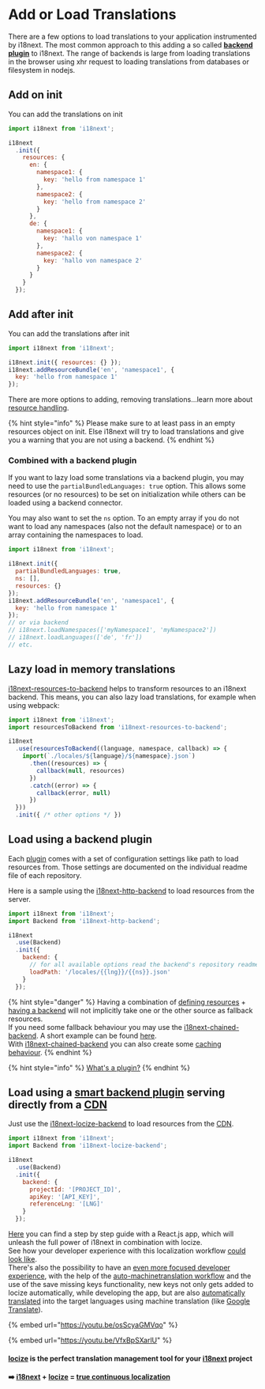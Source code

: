 # Add or Load Translations

There are a few options to load translations to your application instrumented by i18next. The most common approach to this adding a so called [**backend plugin**](https://www.i18next.com/overview/plugins-and-utils#backends) to i18next. The range of backends is large from loading translations in the browser using xhr request to loading translations from databases or filesystem in nodejs.

## Add on init

You can add the translations on init

```javascript
import i18next from 'i18next';

i18next
  .init({
    resources: {
      en: {
        namespace1: {
          key: 'hello from namespace 1'
        },
        namespace2: {
          key: 'hello from namespace 2'
        }
      },
      de: {
        namespace1: {
          key: 'hallo von namespace 1'
        },
        namespace2: {
          key: 'hallo von namespace 2'
        }  
      }
    }
  });
```

## Add after init

You can add the translations after init

```javascript
import i18next from 'i18next';

i18next.init({ resources: {} });
i18next.addResourceBundle('en', 'namespace1', {
  key: 'hello from namespace 1'
});
```

There are more options to adding, removing translations...learn more about [resource handling](../overview/api.md).

{% hint style="info" %}
Please make sure to at least pass in an empty resources object on init. Else i18next will try to load translations and give you a warning that you are not using a backend.
{% endhint %}

### Combined with a backend plugin

If you want to lazy load some translations via a backend plugin, you may need to use the `partialBundledLanguages: true` option. This allows some resources (or no resources) to be set on initialization while others can be loaded using a backend connector.

You may also want to set the `ns` option. To an empty array if you do not want to load any namespaces (also not the default namespace) or to an array containing the namespaces to load.

```javascript
import i18next from 'i18next';

i18next.init({
  partialBundledLanguages: true,
  ns: [],
  resources: {}
});
i18next.addResourceBundle('en', 'namespace1', {
  key: 'hello from namespace 1'
});
// or via backend
// i18next.loadNamespaces(['myNamespace1', 'myNamespace2'])
// i18next.loadLanguages(['de', 'fr'])
// etc.
```

## Lazy load in memory translations

[i18next-resources-to-backend](https://github.com/i18next/i18next-resources-to-backend) helps to transform resources to an i18next backend. This means, you can also lazy load translations, for example when using webpack:

```javascript
import i18next from 'i18next';
import resourcesToBackend from 'i18next-resources-to-backend';

i18next
  .use(resourcesToBackend((language, namespace, callback) => {
    import(`./locales/${language}/${namespace}.json`)
      .then((resources) => {
        callback(null, resources)
      })
      .catch((error) => {
        callback(error, null)
      })
  }))
  .init({ /* other options */ })
```

## Load using a backend plugin

Each [plugin](../principles/plugins.md) comes with a set of configuration settings like path to load resources from. Those settings are documented on the individual readme file of each repository.

Here is a sample using the [i18next-http-backend](https://github.com/i18next/i18next-http-backend) to load resources from the server.

```javascript
import i18next from 'i18next';
import Backend from 'i18next-http-backend';

i18next
  .use(Backend)
  .init({
    backend: {
      // for all available options read the backend's repository readme file
      loadPath: '/locales/{{lng}}/{{ns}}.json'
    }
  });
```

{% hint style="danger" %}
Having a combination of [defining resources](add-or-load-translations.md#add-on-init) + [having a backend](add-or-load-translations.md#load-using-a-backend-plugin) will not implicitly take one or the other source as fallback resources.\
If you need some fallback behaviour you may use the [i18next-chained-backend](https://github.com/i18next/i18next-chained-backend). A short example can be found [here](https://github.com/i18next/i18next-http-backend/blob/master/example/fallback/app.js).\
With [i18next-chained-backend](https://github.com/i18next/i18next-chained-backend) you can also create some [caching behaviour](caching.md).
{% endhint %}

{% hint style="info" %}
[What's a plugin?](../principles/plugins.md)
{% endhint %}

## Load using a [smart backend plugin](https://github.com/locize/i18next-locize-backend) serving directly from a [CDN](https://docs.locize.com/whats-inside/cdn-content-delivery-network)

Just use the [i18next-locize-backend](https://github.com/locize/i18next-locize-backend) to load resources from the [CDN](https://docs.locize.com/whats-inside/cdn-content-delivery-network).

```javascript
import i18next from 'i18next';
import Backend from 'i18next-locize-backend';

i18next
  .use(Backend)
  .init({
    backend: {
      projectId: '[PROJECT_ID]',
      apiKey: '[API_KEY]',
      referenceLng: '[LNG]'
    }
  });
```

[Here](https://github.com/locize/react-tutorial) you can find a step by step guide with a React.js app, which will unleash the full power of i18next in combination with locize.\
See how your developer experience with this localization workflow [could look like](https://youtu.be/osScyaGMVqo).\
There's also the possibility to have an [even more focused developer experience](https://youtu.be/VfxBpSXarlU), with the help of the [auto-machinetranslation workflow](https://docs.locize.com/whats-inside/auto-machine-translation) and the use of the save missing keys functionality, new keys not only gets added to locize automatically, while developing the app, but are also [automatically translated](https://youtu.be/VfxBpSXarlU) into the target languages using machine translation (like [Google Translate](https://cloud.google.com/translate)).

{% embed url="https://youtu.be/osScyaGMVqo" %}

{% embed url="https://youtu.be/VfxBpSXarlU" %}

#### [**locize**](https://locize.com) is the perfect translation management tool for your [**i18next**](https://www.i18next.com) project

#### ➡️ [i18next](https://www.i18next.com) + [locize](https://locize.com) = [true continuous localization](https://locize.com/how-it-works.html#continouslocalization)
